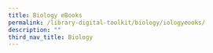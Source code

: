 ```yaml
---
title: Biology eBooks
permalink: /library-digital-toolkit/biology/iologyeooks/
description: ""
third_nav_title: Biology
---
```

